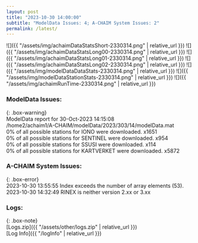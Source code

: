 ```yaml
---
layout: post
title: "2023-10-30 14:00:00"
subtitle: "ModelData Issues: 4; A-CHAIM System Issues: 2"
permalink: /latest/
---
```


![]({{ "/assets/img/achaimDataStatsShort-2330314.png" | relative_url }})
![]({{ "/assets/img/achaimDataStatsLong00-2330314.png" | relative_url }})
![]({{ "/assets/img/achaimDataStatsLong01-2330314.png" | relative_url }})
![]({{ "/assets/img/achaimDataStatsLong02-2330314.png" | relative_url }})
![]({{ "/assets/img/modelDataDataStats-2330314.png" | relative_url }})
![]({{ "/assets/img/modelDataStationStats-2330314.png" | relative_url }})
![]({{ "/assets/img/achaimRunTime-2330314.png" | relative_url }})


### ModelData Issues:  
  
{: .box-warning}  
 ModelData report for 30-Oct-2023 14:15:08   
 /home2/achaim1/A-CHAIM/modelData/2023/303/14/modelData.mat   
 0% of all possible stations for IONO were downloaded. x1651   
 0% of all possible stations for SENTINEL were downloaded. x954   
 0% of all possible stations for SSUSI were downloaded. x114   
 0% of all possible stations for KARTVERKET were downloaded. x5872   
  
### A-CHAIM System Issues:  
  
{: .box-error}  
2023-10-30 13:55:55 Index exceeds the number of array elements (53).  
2023-10-30 14:32:49 RINEX is neither version 2.xx or 3.xx  

### Logs:  
  
{: .box-note}  
[Logs.zip]({{ "/assets/other/logs.zip" | relative_url }})  
[Log Info]({{ "/logInfo" | relative_url }})  
